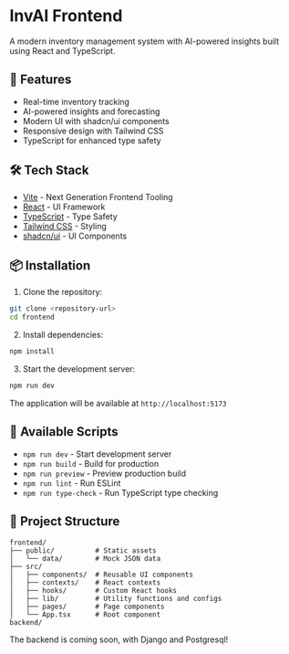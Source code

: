# InvAI Frontend

A modern inventory management system with AI-powered insights built using React and TypeScript.

## 🚀 Features

- Real-time inventory tracking
- AI-powered insights and forecasting
- Modern UI with shadcn/ui components
- Responsive design with Tailwind CSS
- TypeScript for enhanced type safety

## 🛠️ Tech Stack

- [Vite](https://vitejs.dev/) - Next Generation Frontend Tooling
- [React](https://reactjs.org/) - UI Framework
- [TypeScript](https://www.typescriptlang.org/) - Type Safety
- [Tailwind CSS](https://tailwindcss.com/) - Styling
- [shadcn/ui](https://ui.shadcn.com/) - UI Components

## 📦 Installation

1. Clone the repository:
```bash
git clone <repository-url>
cd frontend
```

2. Install dependencies:
```bash
npm install
```

3. Start the development server:
```bash
npm run dev
```

The application will be available at `http://localhost:5173`

## 🔧 Available Scripts

- `npm run dev` - Start development server
- `npm run build` - Build for production
- `npm run preview` - Preview production build
- `npm run lint` - Run ESLint
- `npm run type-check` - Run TypeScript type checking

## 📁 Project Structure

```
frontend/
├── public/          # Static assets
│   └── data/        # Mock JSON data
├── src/
│   ├── components/  # Reusable UI components
│   ├── contexts/    # React contexts
│   ├── hooks/       # Custom React hooks
│   ├── lib/         # Utility functions and configs
│   ├── pages/       # Page components
│   └── App.tsx      # Root component
backend/
```

The backend is coming soon, with Django and Postgresql!
